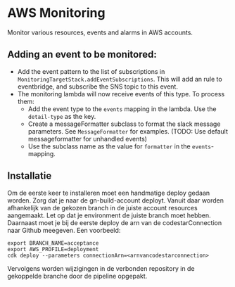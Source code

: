 # AWS Monitoring

Monitor various resources, events and alarms in AWS accounts.

## Adding an event to be monitored:
- Add the event pattern to the list of subscriptions in `MonitoringTargetStack.addEventSubscriptions`. This will add an rule to eventbridge, and subscribe the SNS topic to this event.
- The monitoring lambda will now receive events of this type. To process them:
   - Add the event type to the `events` mapping in the lambda. Use the `detail-type` as the key.
   - Create a messageFormatter subclass to format the slack message parameters. See `MessageFormatter` for examples. (TODO: Use default messageformatter for unhandled events)
   - Use the subclass name as the value for `formatter` in the `events`-mapping.

## Installatie
Om de eerste keer te installeren moet een handmatige deploy gedaan worden. Zorg dat je naar de gn-build-account deployt. Vanuit daar worden afhankelijk van de gekozen branch in de juiste account resources aangemaakt. Let op dat je environment de juiste branch moet hebben. Daarnaast moet je bij de eerste deploy de arn van de codestarConnection naar Github meegeven. Een voorbeeld:
``` 
export BRANCH_NAME=acceptance
export AWS_PROFILE=deployment
cdk deploy --parameters connectionArn=<arnvancodestarconnection>
```
Vervolgens worden wijzigingen in de verbonden repository in de gekoppelde branche door de pipeline opgepakt.
